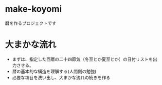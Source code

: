 # make-koyomi
暦を作るプロジェクトです

# 大まかな流れ
- まずは、指定した西暦の二十四節気（冬至とか夏至とか）の日付リストを出力させる。
- 暦の基本的な構造を理解する(人間側の勉強)
- 必要な項目を洗い出し、大まかな流れの続きを作る